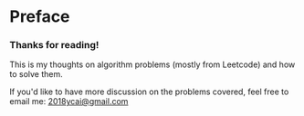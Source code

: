 # Preface

### Thanks for reading!

This is my thoughts on algorithm problems \(mostly from Leetcode\) and how to solve them.

If you'd like to have more discussion on the problems covered, feel free to email me: 2018ycai@gmail.com



